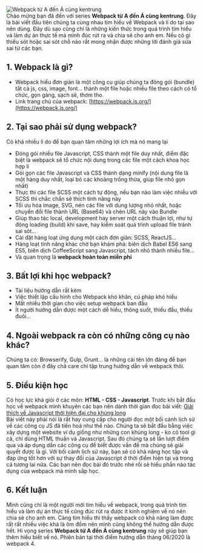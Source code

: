 ![Webpack từ A đến Á cùng kentrung](https://images.viblo.asia/2090b88e-6ec0-49fe-b677-65e927fafc2e.png) <br>
Chào mừng bạn đã đến với series **Webpack từ A đến Á cùng kentrung**. Đây là bài viết đầu tiên chúng ta cùng nhau tìm hiểu về Webpack và lí do tại sao nên dùng. Đây dù sao cũng chỉ là những kiến thức trong quá trình tìm hiểu và làm dự án thực tế mà mình đúc rút ra và chia sẻ cho anh em. Nếu có gì thiếu sót hoặc sai sót chỗ nào rất mong nhận được những lời đánh giá sửa sai từ các bạn.
## 1. Webpack là gì?
* Webpack hiểu đơn giản là một công cụ giúp chúng ta đóng gói (bundle) tất cả js, css, image, font... thành một file hoặc nhiều file theo cách có tổ chức, gọn gàng, sạch sẽ, thơm tho.
* Link trang chủ của webpack: [https://webpack.js.org/](https://webpack.js.org/)
## 2. Tại sao phải sử dụng webpack?
Có khá nhiều lí do để bạn quan tâm những lợi ích mà nó mang lại
* Đóng gói nhiều file Javascript, CSS thành một file duy nhất, điểm đặc biệt là webpack sẽ tổ chức nội dung trong các file một cách khoa học hợp lí
* Gói gọn các file Javascript và CSS thành dạng minify (nội dung file là một hàng duy nhất, loại bỏ các khoảng trống thừa, giúp file nhỏ gọn nhất)
* Thực thi các file SCSS một cách tự động, nếu bạn nào làm việc nhiều với SCSS thì chắc chắn sẽ thích tính năng này
* Tối ưu hóa image, SVG, nén các file với dung lượng nhỏ nhất, hoặc chuyển đổi file thành URL (Base64) và chèn URL này vào Bundle
* Giúp thao tác local, development hay server một cách thuận lợi, như tự động loading (build) khi save, hay kiểm soát quá trình upload file tránh sai sót...
* Cài đặt hàng loạt ứng dụng một cách đơn giản: SCSS, ReactJS...
* Hàng loạt tính năng khác chờ bạn khám phá: biên dịch Babel ES6 sang ES5, biên dịch CoffeeScript sang Javascript, tách nhỏ thành nhiều file...
* Và quan trọng là **webpack hoàn toàn miễn phí**
## 3. Bất lợi khi học webpack?
* Tài liệu hướng dẫn rất kém
* Việc thiết lập cấu hình cho Webpack khó khăn, cú pháp khó hiểu
* Mất nhiều thời gian cho việc setup webpack ban đầu
* Ít người hướng dẫn được một cách dễ hiểu, thông suốt, thiếu đầu, thiếu đuôi...
## 4. Ngoài webpack ra còn có những công cụ nào khác?
Chúng ta có: Browserify, Gulp, Grunt... là những cái tên lớn đáng để bạn quan tâm còn ở đây chả care chỉ tập trung hướng dẫn về webpack thôi.
## 5. Điều kiện học
Có học lực khá giỏi ở các môn: **HTML - CSS - Javascript**. Trước khi bắt đầu học về webpack mình khuyên các bạn nên dành thời gian đọc bài viết: [Giải thích về Javascript thời hiện đại cho khủng long](https://viblo.asia/p/giai-thich-ve-javascript-thoi-hien-dai-cho-khung-long-Eb85oBM2l2G) <br />
Bài viết này phải nói là rất hay cung cấp cho người đọc một bối cảnh lịch sử về các công cụ JS đã tiến hoá như thế nào. Chúng ta sẽ bắt đầu bằng việc xây dựng một website ví dụ giống như những con khủng long - ko có tool gì cả, chỉ dùng HTML thuần và Javascript. Sau đó chúng ta sẽ lần lượt điểm qua và áp dụng dần các công cụ để biết được vấn đề mà chúng sẽ giải quyết được là gì. Với bối cảnh lịch sử này, bạn sẽ có khả năng học tập và đáp ứng tốt hơn với sự thay đổi của Javascript ở thời điểm hiện tại và trong cả tương lai nữa. Các bạn nên đọc bài đó trước nhé rồi sẽ hiểu phần nào tác dụng của webpack mà mình sắp học.
## 6. Kết luận
Mình cũng chỉ là một người mới tìm hiểu về webpack, trong quá trình tìm hiểu và làm dự án thực tế cũng đúc rút ra được ít kinh nghiệm về nó nên chia sẻ cho anh em. Càng tìm hiểu thì thấy webpack có khả năng làm được rất rất nhiều việc khá là ôm đồm nên mình cũng không thể hướng dẫn được hết. Hi vọng series **Webpack từ A đến Á cùng kentrung** này sẽ giúp bạn thêm hiểu biết về nó. Phiên bản tại thời điểm hướng dẫn tháng 06/2020 là webpack 4.
